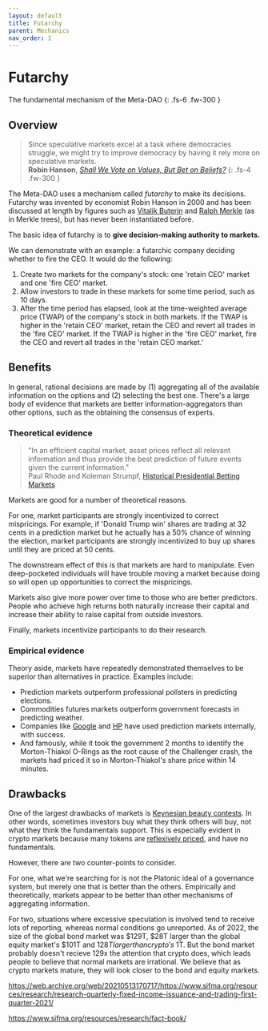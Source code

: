```yaml
---
layout: default
title: Futarchy
parent: Mechanics
nav_order: 1
---
```


# Futarchy

The fundamental mechanism of the Meta-DAO
{: .fs-6 .fw-300 }

## Overview

> Since speculative markets excel at a task where democracies struggle, we might try to
> improve democracy by having it rely more on speculative markets.\
> **Robin Hanson**, *[Shall We Vote on Values, But Bet on Beliefs?](http://hanson.gmu.edu/futarchy2013.pdf)*
{: .fs-4 .fw-300 }

The Meta-DAO uses a mechanism called *futarchy* to make its decisions. Futarchy
was invented by economist Robin Hanson in 2000 and has been discussed at length
by figures such as [Vitalik Buterin](https://blog.ethereum.org/2014/08/21/introduction-futarchy)
and [Ralph Merkle](https://www.ralphmerkle.com/papers/DAOdemocracyDraft.pdf)
(as in Merkle trees), but has never been instantiated before.

The basic idea of futarchy is to **give decision-making authority to markets.**

We can demonstrate with an example: a futarchic company deciding whether to fire
the CEO. It would do the following:
1. Create two markets for the company's stock: one 'retain CEO' market and one
'fire CEO' market.
2. Allow investors to trade in these markets for some time period, such as 10 days.
3. After the time period has elapsed, look at the time-weighted average price (TWAP)
of the company's stock in both markets. If the TWAP is higher in the 'retain CEO' market,
retain the CEO and revert all trades in the 'fire CEO' market. If the TWAP is 
higher in the 'fire CEO' market, fire the CEO and revert all trades in the 'retain
CEO market.'

## Benefits

In general, rational decisions are made by (1) aggregating all of the available
information on the options and (2) selecting the best one. There's a large body
of evidence that markets are better information-aggregators than other options,
such as the obtaining the consensus of experts.

### Theoretical evidence

> "In an efficient capital market, asset prices reflect all relevant information
> and thus provide the best prediction of future events given the current information."\
> Paul Rhode and Koleman Strumpf, [Historical Presidential Betting Markets](https://users.wfu.edu/strumpks/papers/JEP_2004.pdf)

Markets are good for a number of theoretical reasons.

For one, market participants are strongly incentivized to correct mispricings.
For example, if 'Donald Trump win' shares are trading at 32 cents in a prediction
market but he actually has a 50% chance of winning the election, market participants
are strongly incentivized to buy up shares until they are priced at 50 cents.

The downstream effect of this is that markets are hard to manipulate. Even deep-pocketed
individuals will have trouble moving a market because doing so will open up opportunities
to correct the mispricings.

Markets also give more power over time to those who are better predictors. People
who achieve high returns both naturally increase their capital and increase their
ability to raise capital from outside investors.

Finally, markets incentivize participants to do their research.

### Empirical evidence

Theory aside, markets have repeatedly demonstrated themselves to be superior
than alternatives in practice. Examples include:
- Prediction markets outperform professional pollsters
in predicting elections.
- Commodities futures markets outperform government forecasts
in predicting weather. 
- Companies like [Google](https://googleblog.blogspot.com/2005/09/putting-crowd-wisdom-to-work.html)
and [HP](https://authors.library.caltech.edu/44358/1/wp1131.pdf) have used prediction
markets internally, with success. 
- And famously, while it took the government 2 months to
identify the Morton-Thiakol O-Rings as the root cause of the Challenger crash,
the markets had priced it so in Morton-Thiakol's share price within 14 minutes.

## Drawbacks

One of the largest drawbacks of markets is [Keynesian beauty contests](https://en.wikipedia.org/wiki/Keynesian_beauty_contest).
In other words, sometimes investors buy what they think others will buy, not what
they think the fundamentals support. This is especially evident in crypto markets
because many tokens are [reflexively priced](https://www.epsilonmgmt.com/blog/reflexivity/),
and have no fundamentals.

However, there are two counter-points to consider.

For one, what we're searching for is not the Platonic ideal of a governance system,
but merely one that is better than the others. Empirically and theoretically,
markets appear to be better than other mechanisms of aggregating information.

For two, situations where excessive speculation is involved tend to receive lots
of reporting, whereas normal conditions go unreported. As of 2022, the size of
the global bond market was $129T, $28T larger than the global equity market's $101T
and $128T larger than crypto's ~$1T. But the bond market probably doesn't recieve
129x the attention that crypto does, which leads people to believe that normal
markets are irrational. We believe that as crypto markets mature, they will look
closer to the bond and equity markets.

https://web.archive.org/web/20210513170717/https://www.sifma.org/resources/research/research-quarterly-fixed-income-issuance-and-trading-first-quarter-2021/

https://www.sifma.org/resources/research/fact-book/

